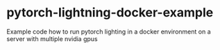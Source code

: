 # pytorch-lightning-docker-example
Example code how to run pytorch lighting in a docker environment on a server with multiple nvidia gpus
